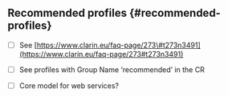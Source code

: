 ## Recommended profiles {#recommended-profiles}

* [ ] See [https://www.clarin.eu/faq-page/273\#t273n3491](https://www.clarin.eu/faq-page/273#t273n3491)
* [ ] See profiles with Group Name ‘recommended’ in the CR
* [ ] Core model for web services?




